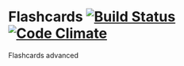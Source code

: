 # Flashcards [![Build Status](https://travis-ci.org/nrf-224/flashcards_advanced.svg?branch=1)](https://travis-ci.org/nrf-224/flashcards_advanced) [![Code Climate](https://codeclimate.com/github/nrf-224/flashcards_advanced/badges/gpa.svg)](https://codeclimate.com/github/nrf-224/flashcards_advanced)

Flashcards advanced
